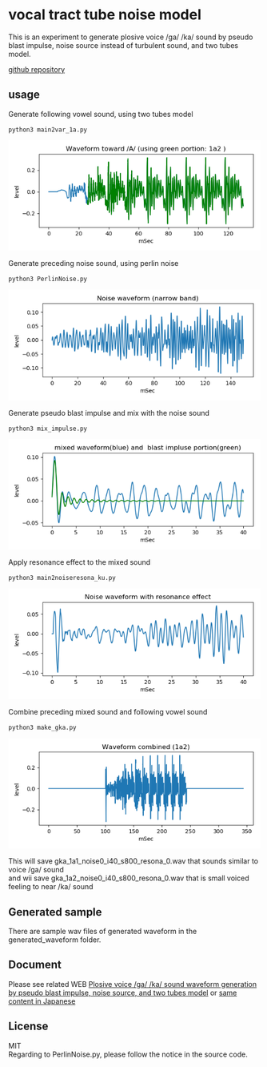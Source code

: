 # vocal tract tube noise model   
   
This is an experiment to generate plosive voice /ga/ /ka/ sound by pseudo blast impulse, noise source instead of turbulent sound, and two tubes model.  
  
[github repository](https://github.com/shun60s/Vocal-Tube-Noise-K-Model)  

## usage   

Generate following vowel sound, using two tubes model   
```
python3 main2var_1a.py
```
![figure1](docs/1a2_portion.png)  


Generate preceding noise sound, using perlin noise  
```
python3 PerlinNoise.py
```
![figure2](docs/kg-noise_waveform.png)  


Generate pseudo blast impulse and mix with the noise sound  
```
python3 mix_impulse.py
```
![figure3](docs/kg-blast-impulse-and-noise-waveform.png)  


Apply resonance effect to the mixed sound  
```
python3 main2noiseresona_ku.py
```
![figure4](docs/kg-noise-with-resonance-waveform.png)  


Combine preceding mixed sound and following vowel sound  
```
python3 make_gka.py
```
![figure5](docs/pseudo-ka-waveform.png)  

This will save gka_1a1_noise0_i40_s800_resona_0.wav that sounds similar to voice /ga/ sound  
and wii save gka_1a2_noise0_i40_s800_resona_0.wav that is small voiced feeling to near /ka/ sound  


## Generated sample  

There are sample wav files of generated waveform in the generated_waveform folder.  


## Document  

Please see related WEB [Plosive voice /ga/ /ka/ sound waveform generation by pseudo blast impulse, noise source, and two tubes model](https://wsignal.sakura.ne.jp/onsei2007/python5-e.html) or
[same content in Japanese](https://wsignal.sakura.ne.jp/onsei2007/python5.html)  


## License    
MIT  
Regarding to PerlinNoise.py, please follow the notice in the source code. 
